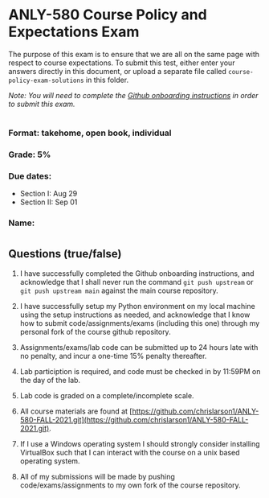 # ANLY-580 Course Policy and Expectations Exam

The purpose of this exam is to ensure that we are all on the same page with respect to course expectations. To submit this test, either enter your answers directly in this document, or upload a separate file called `course-policy-exam-solutions` in this folder. 

*Note: You will need to complete the [Github onboarding instructions](https://github.com/chrislarson1/GU-ANLY-580-FALL-2021/blob/main/github-setup.md) in order to submit this exam.*

#
### Format: takehome, open book, individual

### Grade: 5%

### Due dates: 
 - Section I: Aug 29
 - Section II: Sep 01

### Name:

#
##  Questions (true/false)

1. I have successfully completed the Github onboarding instructions, and acknowledge that I shall never run the command `git push upstream` or `git push upstream main` against the main course repository.

2. I have successfully setup my Python environment on my local machine using the setup instructions as needed, and acknowledge that I know how to submit code/assignments/exams (including this one) through my personal fork of the course github repository.

3. Assignments/exams/lab code can be submitted up to 24 hours late with no penalty, and incur a one-time 15% penalty thereafter.

4. Lab particiption is required, and code must be checked in by 11:59PM on the day of the lab.

5. Lab code is graded on a complete/incomplete scale.

6. All course materials are found at [https://github.com/chrislarson1/ANLY-580-FALL-2021.git](https://github.com/chrislarson1/ANLY-580-FALL-2021.git).

7. If I use a Windows operating system I should strongly consider installing VirtualBox such that I can interact with the course on a unix based operating system.

8. All of my submissions will be made by pushing code/exams/assignments to my own fork of the course repository.